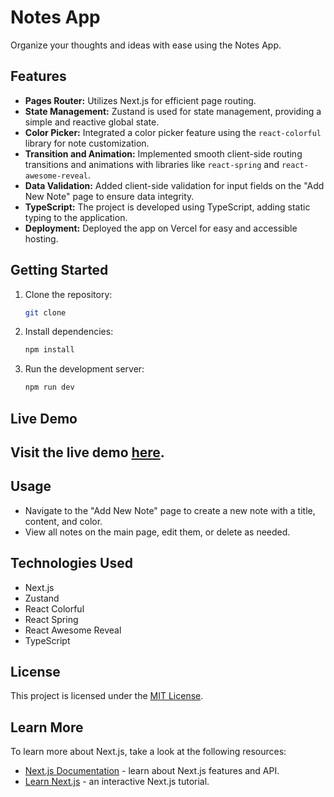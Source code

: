 
# Notes App

Organize your thoughts and ideas with ease using the Notes App.

## Features

- **Pages Router:** Utilizes Next.js for efficient page routing.
- **State Management:** Zustand is used for state management, providing a simple and reactive global state.
- **Color Picker:** Integrated a color picker feature using the `react-colorful` library for note customization.
- **Transition and Animation:** Implemented smooth client-side routing transitions and animations with libraries like `react-spring` and `react-awesome-reveal`.
- **Data Validation:** Added client-side validation for input fields on the "Add New Note" page to ensure data integrity.
- **TypeScript:** The project is developed using TypeScript, adding static typing to the application.
- **Deployment:** Deployed the app on Vercel for easy and accessible hosting.

## Getting Started

1. Clone the repository:
    ```bash
    git clone
    ```

2. Install dependencies:
    ```bash
    npm install
    ```

3. Run the development server:
    ```bash
    npm run dev
    ```

## Live Demo

## Visit the live demo [here](<https://notes-app-ten-smoky.vercel.app/>).

## Usage

- Navigate to the "Add New Note" page to create a new note with a title, content, and color.
- View all notes on the main page, edit them, or delete as needed.

## Technologies Used

- Next.js
- Zustand
- React Colorful
- React Spring
- React Awesome Reveal
- TypeScript

## License

This project is licensed under the [MIT License](LICENSE).

## Learn More

To learn more about Next.js, take a look at the following resources:

- [Next.js Documentation](https://nextjs.org/docs) - learn about Next.js features and API.
- [Learn Next.js](https://nextjs.org/learn) - an interactive Next.js tutorial.
